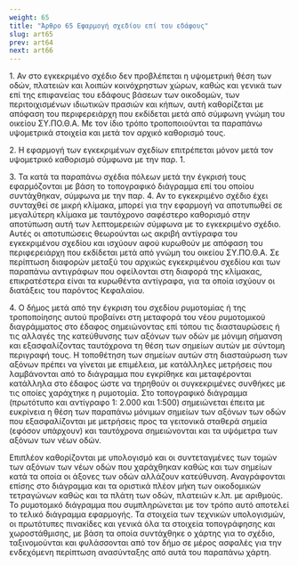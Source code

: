 ```yaml
---
weight: 65
title: "Άρθρο 65 Εφαρμογή σχεδίου επί του εδάφους"
slug: art65
prev: art64
next: art66
---
```


1\. Αν στο εγκεκριμένο σχέδιο δεν προβλέπεται η υψομετρική θέση των οδών, πλατειών και λοιπών κοινόχρηστων χώρων, καθώς και γενικά των επί της επιφανείας του εδάφους βάσεων των οικοδομών, των περιτοιχισμένων ιδιωτικών πρασιών και κήπων, αυτή καθορίζεται με απόφαση του περιφερειάρχη που εκδίδεται μετά από σύμφωνη γνώμη του οικείου ΣΥ.ΠΟ.Θ.Α. Με τον ίδιο τρόπο τροποποιούνται τα παραπάνω υψομετρικά στοιχεία και μετά τον αρχικό καθορισμό τους.

2\. Η εφαρμογή των εγκεκριμένων σχεδίων επιτρέπεται μόνον μετά τον υψομετρικό καθορισμό σύμφωνα με την παρ. 1.

3\. Τα κατά τα παραπάνω σχέδια πόλεων μετά την έγκρισή τους εφαρμόζονται με βάση το τοπογραφικό διάγραμμα επί του οποίου συντάχθηκαν, σύμφωνα με την παρ. 4. Αν το εγκεκριμένο σχέδιο έχει συνταχθεί σε μικρή κλίμακα, μπορεί για την εφαρμογή να αποτυπωθεί σε μεγαλύτερη κλίμακα με ταυτόχρονο σαφέστερο καθορισμό στην αποτύπωση αυτή των λεπτομερειών σύμφωνα με το εγκεκριμένο σχέδιο. Αυτές οι αποτυπώσεις θεωρούνται ως ακριβή αντίγραφα του εγκεκριμένου σχεδίου και ισχύουν αφού κυρωθούν με απόφαση του περιφερειάρχη που εκδίδεται μετά από γνώμη του οικείου ΣΥ.ΠΟ.Θ.Α. Σε περίπτωση διαφορών μεταξύ του αρχικώς εγκεκριμένου σχεδίου και των παραπάνω αντιγράφων που οφείλονται στη διαφορά της κλίμακας, επικρατέστερα είναι τα κυρωθέντα αντίγραφα, για τα οποία ισχύουν οι διατάξεις του παρόντος Κεφαλαίου.

4\. Ο δήμος μετά από την έγκριση του σχεδίου ρυμοτομίας ή της τροποποίησης αυτού προβαίνει στη μεταφορά του νέου ρυμοτομικού διαγράμματος στο έδαφος σημειώνοντας επί τόπου τις διασταυρώσεις ή τις αλλαγές της κατεύθυνσης των αξόνων των οδών με μόνιμη σήμανση και εξασφαλίζοντας ταυτόχρονα τη θέση των σημείων αυτών με σύντομη περιγραφή τους. Η τοποθέτηση των σημείων αυτών στη διασταύρωση των αξόνων πρέπει να γίνεται με επιμέλεια, με κατάλληλες μετρήσεις που λαμβάνονται από το διάγραμμα που εγκρίθηκε και μεταφέρονται κατάλληλα στο έδαφος ώστε να τηρηθούν οι συγκεκριμένες συνθήκες με τις οποίες χαράχτηκε η ρυμοτομία. Στο τοπογραφικό διάγραμμα (πρωτότυπο και αντίγραφο 1: 2.000 και 1:500) σημειώνεται έπειτα με ευκρίνεια η θέση των παραπάνω μόνιμων σημείων των αξόνων των οδών που εξασφαλίζονται με μετρήσεις προς τα γειτονικά σταθερά σημεία (εφόσον υπάρχουν) και ταυτόχρονα σημειώνονται και τα υψόμετρα των αξόνων των νέων οδών.

Επιπλέον καθορίζονται με υπολογισμό και οι συντεταγμένες των τομών των αξόνων των νέων οδών που χαράχθηκαν καθώς και των σημείων κατά τα οποία οι άξονες των οδών αλλάζουν κατεύθυνση. Αναγράφονται επίσης στο διάγραμμα και τα οριστικά πλέον μήκη των οικοδομικών τετραγώνων καθώς και τα πλάτη των οδών, πλατειών κ.λπ. με αριθμούς. Το ρυμοτομικό διάγραμμα που συμπληρώνεται με τον τρόπο αυτό αποτελεί το τελικό διάγραμμα εφαρμογής. Τα στοιχεία των τεχνικών υπολογισμών, οι πρωτότυπες πινακίδες και γενικά όλα τα στοιχεία τοπογράφησης και χωροστάθμισης, με βάση τα οποία συντάχθηκε ο χάρτης για το σχέδιο, ταξινομούνται και φυλάσσονται από τον δήμο σε μέρος ασφαλές για την ενδεχόμενη περίπτωση ανασύνταξης από αυτά του παραπάνω χάρτη.


